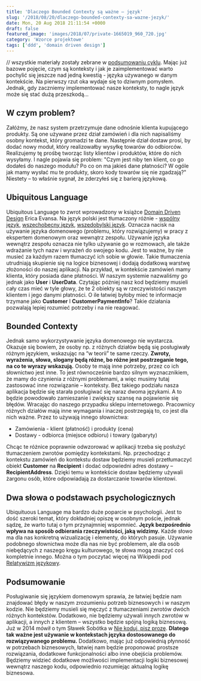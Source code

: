 ```yaml
---
title: 'Dlaczego Bounded Contexty są ważne – język'
slug: '/2018/08/20/dlaczego-bounded-contexty-sa-wazne-jezyk/'
date: Mon, 20 Aug 2018 21:11:54 +0000
draft: false
featured_image: 'images/2018/07/private-1665019_960_720.jpg'
category: 'Wzorce projektowe'
tags: ['ddd', 'domain driven design']
---
```


// wszystkie materiały zostały zebrane w [podsumowaniu cyklu](/2018/07/16/dlaczego-bounded-contexty-sa-wazne-podsumowanie/). Mając już bazowe pojęcie, czym są konteksty i jak je zaimplementować warto pochylić się jeszcze nad jedną kwestią - języka używanego w danym kontekście. Na pierwszy rzut oka wydaje się to dziwnym pomysłem. Jednak, gdy zaczniemy implementować nasze konteksty, to nagle język może się stać dużą przeszkodą...

**W czym problem?**
-------------------

Załóżmy, że nasz system przetrzymuje dane odnośnie klienta kupującego produkty. Są one używane przez dział zamówień i dla nich napisaliśmy osobny kontekst, który gromadzi te dane. Następnie dział dostaw prosi, by dodać nowy moduł, który realizowałby wysyłkę towarów do odbiorców. Realizujemy tę prośbę tworząc listy klientów i produktów, które do nich wysyłamy. I nagle pojawia się problem: "Czym jest niby ten klient, co go dodałeś do naszego modułu? Po co on ma jakieś dane płatności? W ogóle jak mamy wysłać mu te produkty, skoro kody towarów się nie zgadzają?" Niestety – to właśnie sygnał, że zderzyłeś się z barierą językową.

**Ubiquitous** **Language**
---------------------------

Ubiquitous Language to zwrot wprowadzony w książce [Domain Driven Design](https://www.amazon.com/gp/product/0321125215?ie=UTF8&tag=martinfowlerc-20&linkCode=as2&camp=1789&creative=9325&creativeASIN=0321125215) Erica Evansa. Na język polski jest tłumaczony różnie - [wspólny język](https://dddunveiled.wordpress.com/2016/03/29/ubiquitous-language-czyli-dlaczego-nie-lubie-kubusia-puchatka/), [wszechobecny język](https://sprawnainzynieriaoprogramowania.blogspot.com/2008/10/najpierw-dziedzina.html), [wszędobylski język](https://bottega.com.pl/pdf/materialy/sdj-ddd.pdf). Oznacza nacisk na używanie języka domenowego (problemu, który rozwiązujemy) w pracy z ekspertem domenowym oraz wewnątrz zespołu. Używanie języka wewnątrz zespołu oznacza nie tylko używanie go w rozmowach, ale także wdrażanie tych nazw i wyrażeń do swojego kodu. Jest to ważne, by nie musieć za każdym razem tłumaczyć ich sobie w głowie. Takie tłumaczenia utrudniają skupienie się na logice biznesowej i dodają dodatkową warstwę złożoności do naszej aplikacji. Na przykład, w kontekście zamówień mamy klienta, który posiada dane płatności. W naszym systemie nazwaliśmy go jednak jako **User** i **UserData**. Czytając później nasz kod będziemy musieli cały czas mieć w tyle głowy, że te 2 obiekty są w rzeczywistości naszym klientem i jego danymi płatności. O ile łatwiej byłoby mieć te informacje trzymane jako **Customer** I **CustomerPaymentInfo**? Takie działania pozwalają lepiej rozumieć potrzeby i na nie reagować.

**Bounded Contexty**
--------------------

Jednak samo wykorzystywanie języka domenowego nie wystarcza. Okazuje się bowiem, że osoby np. z różnych działów będą się posługiwały różnym językiem, wskazując na “w teorii” te same rzeczy. **Zwroty, wyrażenia, słowa, slogany będą różne, bo różne jest postrzeganie tego, na co te wyrazy wskazują.** Osoby te mają inne potrzeby, przez co ich słownictwo jest inne. To jest równocześnie bardzo silnym wyznacznikiem, że mamy do czynienia z różnymi problemami, a więc musimy tutaj zastosować inne rozwiązanie – konteksty. Bez takiego podziału nasza aplikacja będzie się starała posługiwać się naraz dwoma językami. A to będzie powodowało zamieszanie i zwiększy szansę na pojawienie się błędów. Wracając do naszego przypadku sklepu internetowego. Pracownicy różnych działów mają inne wymagania i inaczej postrzegają to, co jest dla nich ważne. Przez to używają innego słownictwa:

*   Zamówienia - klient (płatność) i produkty (cena)
*   Dostawy - odbiorca (miejsce odbioru) i towary (gabaryty)

Chcąc te różnice poprawnie odwzorować w aplikacji trzeba się posłużyć tłumaczeniem zwrotów pomiędzy kontekstami. Np. przechodząc z kontekstu zamówień do kontekstu dostaw będziemy musieli przetłumaczyć obiekt **Customer** na **Recipient** i dodać odpowiedni adres dostawy – **RecipientAddress**. Dzięki temu w kontekście dostaw będziemy używali żargonu osób, które odpowiadają za dostarczanie towarów klientowi.

**Dwa słowa o podstawach psychologicznych**
-------------------------------------------

Ubiquituous Language ma bardzo duże poparcie w psychologii. Jest to dość szeroki temat, który dokładniej opiszę w osobnym poście, jednak sądzę, że warto tutaj o tym przynajmniej wspomnieć. **Język bezpośrednio wpływa na sposób odbierania rzeczywistości, jaką widzimy.** Każde słowo ma dla nas konkretną wizualizację i elementy, do których pasuje. Używanie podobnego słownictwa może dla nas nie być problemem, ale dla osób niebędących z naszego kręgu kulturowego, te słowa mogą znaczyć coś kompletnie innego. Można o tym poczytać więcej na Wikipedii pod [Relatywizm językowy](https://pl.wikipedia.org/wiki/Hipoteza_Sapira-Whorfa).

**Podsumowanie**
----------------

Posługiwanie się językiem domenowym sprawia, że łatwiej będzie nam znajdować błędy w naszym zrozumieniu potrzeb biznesowych i w naszym kodzie. Nie będziemy musieli się męczyć z tłumaczeniami zwrotów dwóch różnych kontekstów. Dodatkowo, nie będziemy używali innych zwrotów w aplikacji, a innych z klientem – wszystko będzie spójną logiką biznesową. Już w 2014 mówił o tym Sławek Sobótka w [Nie koduj, pisz prozę](https://www.youtube.com/watch?v=CKONKZLmMwk). **Dlatego tak ważne jest używanie w kontekstach języka dostosowanego do rozwiązywanego problemu.** Dodatkowo, mając już odpowiednią płynność w potrzebach biznesowych, łatwiej nam będzie proponować prostsze rozwiązania, dodatkowe funkcjonalności albo inne obejścia problemów. Będziemy widzieć dodatkowe możliwości implementacji logiki biznesowej wewnątrz naszego kodu, odpowiednio rozumiejąc aktualną logikę biznesowa.